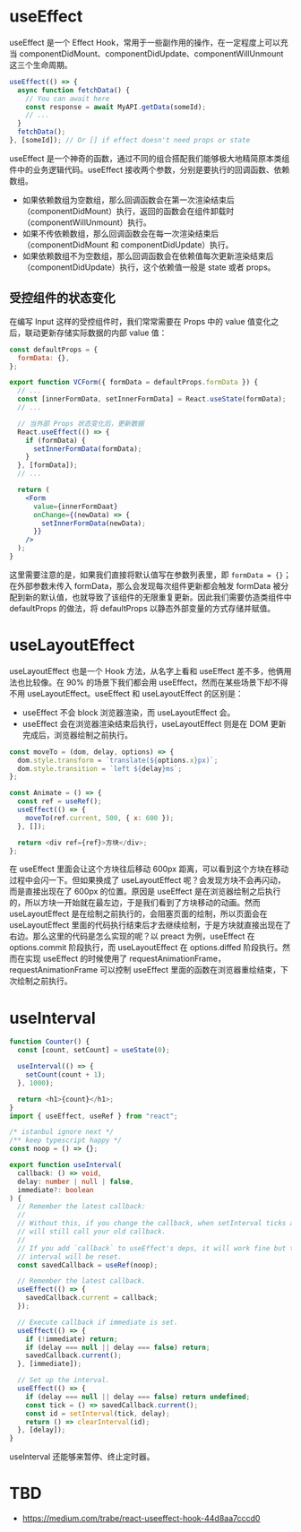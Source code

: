 # useEffect

useEffect 是一个 Effect Hook，常用于一些副作用的操作，在一定程度上可以充当 componentDidMount、componentDidUpdate、componentWillUnmount 这三个生命周期。

```js
useEffect(() => {
  async function fetchData() {
    // You can await here
    const response = await MyAPI.getData(someId);
    // ...
  }
  fetchData();
}, [someId]); // Or [] if effect doesn't need props or state
```

useEffect 是一个神奇的函数，通过不同的组合搭配我们能够极大地精简原本类组件中的业务逻辑代码。useEffect 接收两个参数，分别是要执行的回调函数、依赖数组。

- 如果依赖数组为空数组，那么回调函数会在第一次渲染结束后（componentDidMount）执行，返回的函数会在组件卸载时（componentWillUnmount）执行。
- 如果不传依赖数组，那么回调函数会在每一次渲染结束后（componentDidMount 和 componentDidUpdate）执行。
- 如果依赖数组不为空数组，那么回调函数会在依赖值每次更新渲染结束后（componentDidUpdate）执行，这个依赖值一般是 state 或者 props。

## 受控组件的状态变化

在编写 Input 这样的受控组件时，我们常常需要在 Props 中的 value 值变化之后，联动更新存储实际数据的内部 value 值：

```jsx
const defaultProps = {
  formData: {},
};

export function VCForm({ formData = defaultProps.formData }) {
  // ...
  const [innerFormData, setInnerFormData] = React.useState(formData);
  // ...

  // 当外部 Props 状态变化后，更新数据
  React.useEffect(() => {
    if (formData) {
      setInnerFormData(formData);
    }
  }, [formData]);
  // ...

  return (
    <Form
      value={innerFormDaat}
      onChange={(newData) => {
        setInnerFormData(newData);
      }}
    />
  );
}
```

这里需要注意的是，如果我们直接将默认值写在参数列表里，即 `formData = {}`；在外部参数未传入 formData，那么会发现每次组件更新都会触发 formData 被分配到新的默认值，也就导致了该组件的无限重复更新。因此我们需要仿造类组件中 defaultProps 的做法，将 defaultProps 以静态外部变量的方式存储并赋值。

# useLayoutEffect

useLayoutEffect 也是一个 Hook 方法，从名字上看和 useEffect 差不多，他俩用法也比较像。在 90% 的场景下我们都会用 useEffect，然而在某些场景下却不得不用 useLayoutEffect。useEffect 和 useLayoutEffect 的区别是：

- useEffect 不会 block 浏览器渲染，而 useLayoutEffect 会。
- useEffect 会在浏览器渲染结束后执行，useLayoutEffect 则是在 DOM 更新完成后，浏览器绘制之前执行。

```js
const moveTo = (dom, delay, options) => {
  dom.style.transform = `translate(${options.x}px)`;
  dom.style.transition = `left ${delay}ms`;
};

const Animate = () => {
  const ref = useRef();
  useEffect(() => {
    moveTo(ref.current, 500, { x: 600 });
  }, []);

  return <div ref={ref}>方块</div>;
};
```

在 useEffect 里面会让这个方块往后移动 600px 距离，可以看到这个方块在移动过程中会闪一下。但如果换成了 useLayoutEffect 呢？会发现方块不会再闪动，而是直接出现在了 600px 的位置。原因是 useEffect 是在浏览器绘制之后执行的，所以方块一开始就在最左边，于是我们看到了方块移动的动画。然而 useLayoutEffect 是在绘制之前执行的，会阻塞页面的绘制，所以页面会在 useLayoutEffect 里面的代码执行结束后才去继续绘制，于是方块就直接出现在了右边。那么这里的代码是怎么实现的呢？以 preact 为例，useEffect 在 options.commit 阶段执行，而 useLayoutEffect 在 options.diffed 阶段执行。然而在实现 useEffect 的时候使用了 requestAnimationFrame，requestAnimationFrame 可以控制 useEffect 里面的函数在浏览器重绘结束，下次绘制之前执行。

# useInterval

```ts
function Counter() {
  const [count, setCount] = useState(0);

  useInterval(() => {
    setCount(count + 1);
  }, 1000);

  return <h1>{count}</h1>;
}
import { useEffect, useRef } from "react";

/* istanbul ignore next */
/** keep typescript happy */
const noop = () => {};

export function useInterval(
  callback: () => void,
  delay: number | null | false,
  immediate?: boolean
) {
  // Remember the latest callback:
  //
  // Without this, if you change the callback, when setInterval ticks again, it
  // will still call your old callback.
  //
  // If you add `callback` to useEffect's deps, it will work fine but the
  // interval will be reset.
  const savedCallback = useRef(noop);

  // Remember the latest callback.
  useEffect(() => {
    savedCallback.current = callback;
  });

  // Execute callback if immediate is set.
  useEffect(() => {
    if (!immediate) return;
    if (delay === null || delay === false) return;
    savedCallback.current();
  }, [immediate]);

  // Set up the interval.
  useEffect(() => {
    if (delay === null || delay === false) return undefined;
    const tick = () => savedCallback.current();
    const id = setInterval(tick, delay);
    return () => clearInterval(id);
  }, [delay]);
}
```

useInterval 还能够来暂停、终止定时器。

# TBD

- https://medium.com/trabe/react-useeffect-hook-44d8aa7cccd0

